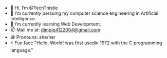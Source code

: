 - 👋 Hi, I’m @TechThistle
- 👀 I’m currently persuing my computer science engineering in Artificial Intelligence.
- 🌱 I’m currently learning Web Development.
- 📫 Mail me at: dimple4122004@gmail.com
- 😄 Pronouns: she/her
- ⚡ Fun fact: "Hello, World! was first usedin 1972 with the C programming language."

<!---
TechThistle/TechThistle is a ✨ special ✨ repository because its `README.md` (this file) appears on your GitHub profile.
You can click the Preview link to take a look at your changes.
--->
